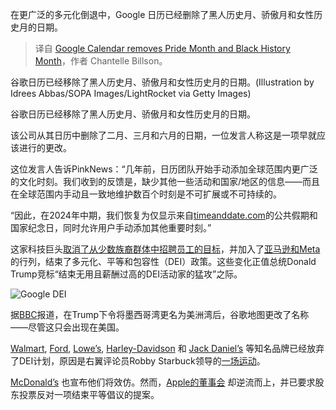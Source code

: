 
<!--
title: Google日历移除骄傲月和黑人历史月
cover: https://www.thepinknews.com/wp-content/uploads/2025/02/Google-Calendar-.jpg
-->

在更广泛的多元化倒退中，Google 日历已经删除了黑人历史月、骄傲月和女性历史月的日期。

> 译自 [Google Calendar removes Pride Month and Black History Month](https://www.thepinknews.com/2025/02/11/google-calendar-removes-pride-black-history-month-and-womens-history-month/)，作者 Chantelle Billson。

谷歌日历已经移除了黑人历史月、骄傲月和女性历史月的日期。(Illustration by Idrees Abbas/SOPA Images/LightRocket via Getty Images)

谷歌日历已经移除了黑人历史月、骄傲月和女性历史月的日期。

该公司从其日历中删除了二月、三月和六月的日期，一位发言人称这是一项早就应该进行的更改。

这位发言人告诉PinkNews：“几年前，日历团队开始手动添加全球范围内更广泛的文化时刻。我们收到的反馈是，缺少其他一些活动和国家/地区的信息——而且在全球范围内手动且一致地维护数百个时刻是不可扩展或不可持续的。

“因此，在2024年中期，我们恢复为仅显示来自[timeanddate.com](https://urldefense.com/v3/__http:/timeanddate.com__;!!FMox2LFwyA!s4cvYZXEQgztRieCttSeTl28fd4DhK6bXo3Iyeoh1ZhJvPsOn4LBmEbpwsiwltDlOHB7WgDRXUj_MaJOzO0jEvGv$)的公共假期和国家纪念日，同时允许用户手动添加其他重要时刻。”

这家科技巨头[取消了从少数族裔群体中招聘员工的目标](https://www.thepinknews.com/2025/02/06/google-dei-trump/)，并加入了[亚马逊和Meta](https://www.thepinknews.com/2025/01/13/meta-and-amazon-rolling-back-dei-initiatives-donald-trump/)的行列，结束了多元化、平等和包容性（DEI）政策。这些变化正值总统Donald Trump竞标“结束无用且薪酬过高的DEI活动家的猛攻”之际。

![Google DEI](https://www.thepinknews.com/wp-content/uploads/2025/02/Google-DEI.jpg?w=1024)

据[BBC](https://www.bbc.co.uk/news/articles/c8634nwxd46o)报道，在Trump下令将墨西哥湾更名为美洲湾后，谷歌地图更改了名称——尽管这只会出现在美国。

[Walmart](https://www.thepinknews.com/2024/11/26/walmart-dei-policies-scrap-robby-starbuck/), [Ford](https://www.thepinknews.com/2024/08/30/ford-lgbtq/), [Lowe’s](https://www.thepinknews.com/2024/08/28/lowes-dei-lgbtq-robby-starbuck/), [Harley-Davidson](https://www.thepinknews.com/2024/08/21/harley-davidson-lgbtq-dei-statement-robby-starbuck/) 和 [Jack Daniel’s](https://www.thepinknews.com/2024/08/26/jack-daniels-dei-robby-starbuck/) 等知名品牌已经放弃了DEI计划，原因是右翼评论员Robby Starbuck领导的[一场运动](https://www.thepinknews.com/2024/09/20/how-dei-became-the-latest-battleground-in-the-rights-war-on-woke/#page/3)。

[McDonald’s](https://www.thepinknews.com/2025/01/08/mcdonalds-reverses-dei-practices/) 也宣布他们将效仿。然而，[Apple的董事会](https://www.thepinknews.com/2025/01/13/apple-dei-investors-diversity/) 却逆流而上，并已要求股东投票反对一项结束平等倡议的提案。
